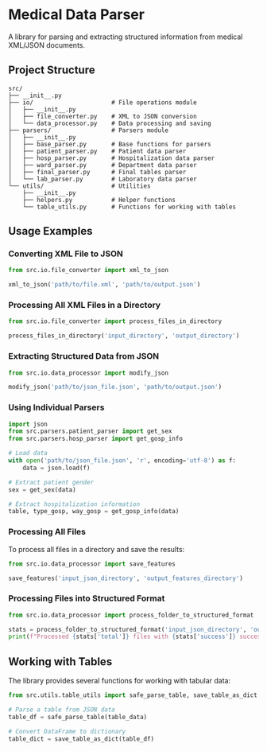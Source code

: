 # Medical Data Parser

A library for parsing and extracting structured information from medical XML/JSON documents.

## Project Structure

```
src/
├── __init__.py
├── io/                      # File operations module
│   ├── __init__.py
│   ├── file_converter.py    # XML to JSON conversion
│   └── data_processor.py    # Data processing and saving
├── parsers/                 # Parsers module
│   ├── __init__.py
│   ├── base_parser.py       # Base functions for parsers
│   ├── patient_parser.py    # Patient data parser
│   ├── hosp_parser.py       # Hospitalization data parser
│   ├── ward_parser.py       # Department data parser
│   ├── final_parser.py      # Final tables parser
│   └── lab_parser.py        # Laboratory data parser
└── utils/                   # Utilities
    ├── __init__.py
    ├── helpers.py           # Helper functions
    └── table_utils.py       # Functions for working with tables
```

## Usage Examples

### Converting XML File to JSON

```python
from src.io.file_converter import xml_to_json

xml_to_json('path/to/file.xml', 'path/to/output.json')
```

### Processing All XML Files in a Directory

```python
from src.io.file_converter import process_files_in_directory

process_files_in_directory('input_directory', 'output_directory')
```

### Extracting Structured Data from JSON

```python
from src.io.data_processor import modify_json

modify_json('path/to/json_file.json', 'path/to/output.json')
```

### Using Individual Parsers

```python
import json
from src.parsers.patient_parser import get_sex
from src.parsers.hosp_parser import get_gosp_info

# Load data
with open('path/to/json_file.json', 'r', encoding='utf-8') as f:
    data = json.load(f)

# Extract patient gender
sex = get_sex(data)

# Extract hospitalization information
table, type_gosp, way_gosp = get_gosp_info(data)
```

### Processing All Files

To process all files in a directory and save the results:

```python
from src.io.data_processor import save_features

save_features('input_json_directory', 'output_features_directory')
```

### Processing Files into Structured Format

```python
from src.io.data_processor import process_folder_to_structured_format

stats = process_folder_to_structured_format('input_json_directory', 'output_structured_directory')
print(f"Processed {stats['total']} files with {stats['success']} successes and {stats['errors']} errors")
```

## Working with Tables

The library provides several functions for working with tabular data:

```python
from src.utils.table_utils import safe_parse_table, save_table_as_dict

# Parse a table from JSON data
table_df = safe_parse_table(table_data)

# Convert DataFrame to dictionary
table_dict = save_table_as_dict(table_df)
```

